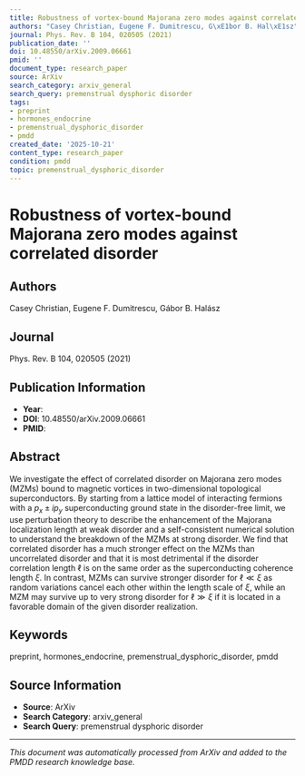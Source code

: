 ```yaml
---
title: Robustness of vortex-bound Majorana zero modes against correlated disorder
authors: "Casey Christian, Eugene F. Dumitrescu, G\xE1bor B. Hal\xE1sz"
journal: Phys. Rev. B 104, 020505 (2021)
publication_date: ''
doi: 10.48550/arXiv.2009.06661
pmid: ''
document_type: research_paper
source: ArXiv
search_category: arxiv_general
search_query: premenstrual dysphoric disorder
tags:
- preprint
- hormones_endocrine
- premenstrual_dysphoric_disorder
- pmdd
created_date: '2025-10-21'
content_type: research_paper
condition: pmdd
topic: premenstrual_dysphoric_disorder
---
```


# Robustness of vortex-bound Majorana zero modes against correlated disorder

## Authors
Casey Christian, Eugene F. Dumitrescu, Gábor B. Halász

## Journal
Phys. Rev. B 104, 020505 (2021)

## Publication Information
- **Year**: 
- **DOI**: 10.48550/arXiv.2009.06661
- **PMID**: 

## Abstract
We investigate the effect of correlated disorder on Majorana zero modes (MZMs) bound to magnetic vortices in two-dimensional topological superconductors. By starting from a lattice model of interacting fermions with a $p_x \pm i p_y$ superconducting ground state in the disorder-free limit, we use perturbation theory to describe the enhancement of the Majorana localization length at weak disorder and a self-consistent numerical solution to understand the breakdown of the MZMs at strong disorder. We find that correlated disorder has a much stronger effect on the MZMs than uncorrelated disorder and that it is most detrimental if the disorder correlation length $\ell$ is on the same order as the superconducting coherence length $\xi$. In contrast, MZMs can survive stronger disorder for $\ell \ll \xi$ as random variations cancel each other within the length scale of $\xi$, while an MZM may survive up to very strong disorder for $\ell \gg \xi$ if it is located in a favorable domain of the given disorder realization.

## Keywords
preprint, hormones_endocrine, premenstrual_dysphoric_disorder, pmdd

## Source Information
- **Source**: ArXiv
- **Search Category**: arxiv_general
- **Search Query**: premenstrual dysphoric disorder

---
*This document was automatically processed from ArXiv and added to the PMDD research knowledge base.*
